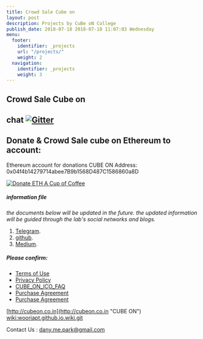 ```yaml
---
title: Crowd Sale Cube on 
layout: post
description: Projects by CuBe oN College
publish_date: 2018-07-18 2018-07-18 11:07:03 Wednesday
menu:
  footer:
    identifier: _projects
    url: "/projects/"
    weight: 2
  navigation:
    identifier: _projects
    weight: 3
---
```

Crowd Sale Cube on
---
## chat [![Gitter](https://badges.gitter.im/Join%20Chat.svg)](https://gitter.im/wooriapt?utm_source=share-link&utm_medium=link&utm_campaign=share-link)

Donate & Crowd Sale cube on Ethereum to account:
---
Ethereum account for donations CUBE ON Address:
0x04f4b14279714abee7B9b1568D487C1586860a8D

<a href="https://etherdonation.com/d?to=0x04f4b14279714abee7B9b1568D487C1586860a8D&amount=0.002" target="_blank" 
title="Donate ETH A Cup of Coffee"><img src="https://etherdonation.com/i/btn/donate-btn.png" alt="Donate ETH A Cup of Coffee"/></a>

##### information file

*the documents below will be updated in the future.
the updated information will be guided through the lab's social networks and blogs.*

1. [Telegram](https://t.me/cubeon).
1. [github](https://wooriapt.github.io/).
1. [Medium](https://medium.com/@cube_ON).



##### Please confirm:
- [Terms of Use ](https://wooriapt.github.io/wooriapt.github.io/Terms_of_Use_of_Website/)
- [Privacy Policy](https://wooriapt.github.io/wooriapt.github.io/Privacy_Policy/)
- [CUBE_ON_ICO_FAQ](https://wooriapt.github.io/wooriapt.github.io/CUBE_ON_ICO_FAQ/)
- [Purchase Agreement](https://wooriapt.github.io/wooriapt.github.io/Purchase_Agreement/)
- [Purchase Agreement](https://wooriapt.github.io/wooriapt.github.io/Purchase_Agreement_1/)



[http://cubeon.co.in](http://cubeon.co.in "CUBE ON")  
[wiki:wooriapt.github.io.wiki.git](https://github.com/wooriapt/wooriapt.github.io.wiki.git)

Contact Us : dany.me.park@gmail.com




